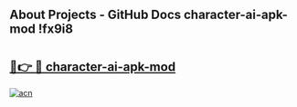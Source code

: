 ## About Projects - GitHub Docs character-ai-apk-mod !fx9i8

# <h2><a href="https://andorid.site?title=character-ai-apk-mod&ref=14PRO">🔗👉 🔴 character-ai-apk-mod</a></h2>

[![acn](https://github.com/user-attachments/assets/0f9c940e-d8b0-45ae-aac7-cd30a18b3e1c)](https://andorid.site?title=character-ai-apk-mod&ref=14PRO)

